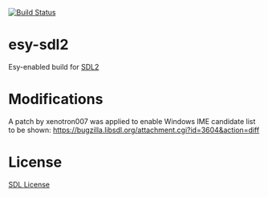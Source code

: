 [![Build Status](https://dev.azure.com/revery-ui/revery/_apis/build/status/revery-ui.esy-sdl2?branchName=master)](https://dev.azure.com/revery-ui/revery/_build/latest?definitionId=12&branchName=master)

# esy-sdl2
Esy-enabled build for [SDL2](https://www.libsdl.org/)

# Modifications

A patch by xenotron007 was applied to enable Windows IME candidate list to be shown:
https://bugzilla.libsdl.org/attachment.cgi?id=3604&action=diff

# License

[SDL License](./LICENSE)
